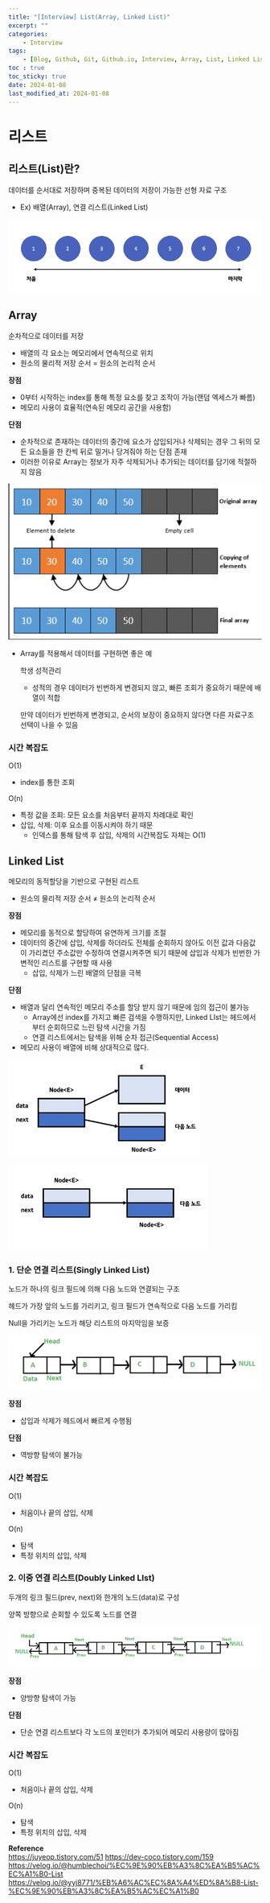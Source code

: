 ```yaml
---
title: "[Interview] List(Array, Linked List)"
excerpt: ""
categories:
    - Interview
tags:
    - [Blog, Github, Git, Github.io, Interview, Array, List, Linked List]
toc : true
toc_sticky: true
date: 2024-01-08
last_modified_at: 2024-01-08
---
```

# 리스트

## 리스트(List)란?

데이터를 순서대로 저장하며 중복된 데이터의 저장이 가능한 선형 자료 구조 

- Ex) 배열(Array), 연결 리스트(Linked List)

![Alt text](/assets/img/2024-01-08-list/image.png)

## Array

순차적으로 데이터를 저장

- 배열의 각 요소는 메모리에서 연속적으로 위치
- 원소의 물리적 저장 순서 = 원소의 논리적 순서

**장점**

- 0부터 시작하는 index를 통해 특정 요소를 찾고 조작이 가능(랜덤 엑세스가 빠름)
- 메모리 사용이 효율적(연속된 메모리 공간을 사용함)

**단점**

- 순차적으로 존재하는 데이터의 중간에 요소가 삽입되거나 삭제되는 경우 
그 뒤의 모든 요소들을 한 칸씩 뒤로 밀거나 당겨줘야 하는 단점 존재
- 이러한 이유로 Array는 정보가 자주 삭제되거나 추가되는 데이터를 담기에 적절하지 않음

![Alt text](/assets/img/2024-01-08-list/image-1.png)

- Array를 적용해서 데이터를 구현하면 좋은 예
    
    학생 성적관리
    
    - 성적의 경우 데이터가 빈번하게 변경되지 않고, 빠른 조회가 중요하기 때문에 배열이 적합
    
    만약 데이터가 빈번하게 변경되고, 순서의 보장이 중요하지 않다면 다른 자료구조 선택이 나을 수 있음
    

### 시간 복잡도

O(1)        

- index를 통한 조회

O(n)

- 특정 값을 조회: 모든 요소를 처음부터 끝까지 차례대로 확인
- 삽입, 삭제: 이후 요소를 이동시켜야 하기 때문
    - 인덱스를 통해 탐색 후 삽입, 삭제의 시간복잡도 자체는 O(1)

## Linked List

메모리의 동적할당을 기반으로 구현된 리스트

- 원소의 물리적 저장 순서 ≠ 원소의 논리적 순서

**장점**

- 메모리를 동적으로 할당하여 유연하게 크기를 조절
- 데이터의 중간에 삽입, 삭제를 하더라도 전체를 순회하지 않아도 이전 값과 다음값이 가리켰던 주소값만 수정하여 연결시켜주면 되기 때문에 삽입과 삭제가 빈번한 가변적인 리스트를 구현할 때 사용
    - 삽입, 삭제가 느린 배열의 단점을 극복

**단점**

- 배열과 달리 연속적인 메모리 주소를 할당 받지 않기 때문에 임의 접근이 불가능
    - Array에선 index를 가지고 빠른 검색을 수행하지만, Linked LIst는 헤드에서 부터 순회하므로 느린 탐색 시간을 가짐
    - 연결 리스트에서는 탐색을 위해 순차 접근(Sequential Access)
- 메모리 사용이 배열에 비해 상대적으로 많다.

![Alt text](/assets/img/2024-01-08-list/image-2.png)

![Alt text](/assets/img/2024-01-08-list/image-3.png)

### 1. 단순 연결 리스트(Singly Linked List)

노드가 하나의 링크 필드에 의해 다음 노드와 연결되는 구조

헤드가 가장 앞의 노드를 가리키고, 링크 필드가 연속적으로 다음 노드를 가리킴

Null을 가리키는 노드가 해당 리스트의 마지막임을 보증

![Alt text](/assets/img/2024-01-08-list/image-4.png)

**장점**

- 삽입과 삭제가 헤드에서 빠르게 수행됨

**단점**

- 역방향 탐색이 불가능

### 시간 복잡도

O(1)        

- 처음이나 끝의 삽입, 삭제

O(n)

- 탐색
- 특정 위치의 삽입, 삭제

### 2. 이중 연결 리스트(Doubly Linked LIst)

두개의 링크 필드(prev, next)와 한개의 노드(data)로 구성

양쪽 방향으로 순회할 수 있도록 노드를 연결

![Alt text](/assets/img/2024-01-08-list/image-5.png)

**장점**

- 양방향 탐색이 가능

**단점**

- 단순 연결 리스트보다 각 노드의 포인터가 추가되어 메모리 사용량이 많아짐

### 시간 복잡도

O(1)        

- 처음이나 끝의 삽입, 삭제

O(n)

- 탐색
- 특정 위치의 삽입, 삭제

 **Reference**<br>
<a href="https://juyeop.tistory.com/51">https://juyeop.tistory.com/51</a>
<a href="https://dev-coco.tistory.com/159">https://dev-coco.tistory.com/159</a>
<a href="https://velog.io/@humblechoi/%EC%9E%90%EB%A3%8C%EA%B5%AC%EC%A1%B0-List">https://velog.io/@humblechoi/%EC%9E%90%EB%A3%8C%EA%B5%AC%EC%A1%B0-List</a>
<a href="https://velog.io/@yyj8771/%EB%A6%AC%EC%8A%A4%ED%8A%B8-List-%EC%9E%90%EB%A3%8C%EA%B5%AC%EC%A1%B0">https://velog.io/@yyj8771/%EB%A6%AC%EC%8A%A4%ED%8A%B8-List-%EC%9E%90%EB%A3%8C%EA%B5%AC%EC%A1%B0</a>